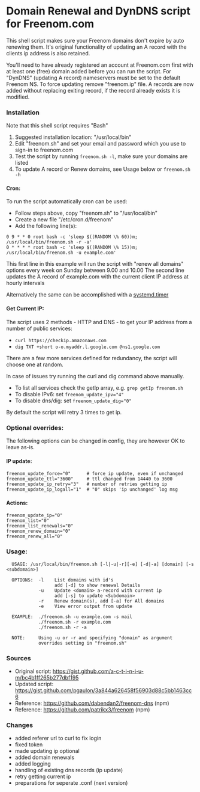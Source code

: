 # Domain Renewal and DynDNS script for Freenom.com

This shell script makes sure your Freenom domains don't expire by auto renewing them.
It's original functionality of updating an A record with the clients ip address is also retained.

You'll need to have already registered an account at Freenom.com first with at least one (free) domain added before you can run the script.
For "DynDNS" (updating A record) nameservers must be set to the default Freenom NS. To force updating remove "freenom.ip" file.
A records are now added without replacing exiting record, if the record already exists it is modified. 

### Installation

Note that this shell script requires "Bash"

1) Suggested installation location: "/usr/local/bin"
2) Edit "freenom.sh" and set your email and password which you use to sign-in to freenom.com
3) Test the script by running `freenom.sh -l`, make sure your domains are listed
4) To update A record or Renew domains, see Usage below or `freenom.sh -h`  

#### Cron:

To run the script automatically cron can be used:

- Follow steps above, copy "freenom.sh" to "/usr/local/bin"
- Create a new file "/etc/cron.d/freenom"
- Add the following line(s):

```
0 9 * * 0 root bash -c 'sleep $((RANDOM \% 60))m; /usr/local/bin/freenom.sh -r -a' 
0 * * * * root bash -c 'sleep $((RANDOM \% 15))m; /usr/local/bin/freenom.sh -u example.com'
```

This first line in this example will run the script with "renew all domains" options every week on Sunday between 9.00 and 10.00
The second line updates the A record of example.com with the current client IP address at hourly intervals

Alternatively the same can be accomplished with a [systemd.timer](https://www.freedesktop.org/software/systemd/man/systemd.timer.html)

#### Get Current IP:

The script uses 2 methods - HTTP  and DNS - to get your IP address from a number of public services:
  - `curl https://checkip.amazonaws.com`
  - `dig TXT +short o-o.myaddr.l.google.com @ns1.google.com`

There are a few more services defined for redundancy, the script will choose one at random.

In case of issues try running the curl and dig command above manually.
 - To list all services check the getIp array, e.g. `grep getIp freenom.sh`
 - To disable IPv6: set `freenom_update_ipv="4"`
 - To disable dns/dig: set `freenom_update_dig="0"`

By default the script will retry 3 times to get ip.

### Optional overrides:

The following options can be changed in config, they are however OK to leave as-is.

#### IP update:

```
freenom_update_force="0"      # force ip update, even if unchanged
freenom_update_ttl="3600"     # ttl changed from 14440 to 3600
freenom_update_ip_retry="3"   # number of retries getting ip
freenom_update_ip_logall="1"  # "0" skips 'ip unchanged' log msg
```

#### Actions:

```
freenom_update_ip="0"
freenom_list="0"
freenom_list_renewals="0"
freenom_renew_domain="0"
freenom_renew_all="0"
```

### Usage:

```
  USAGE: /usr/local/bin/freenom.sh [-l|-u|-r][-e] [-d|-a] [domain] [-s <subdomain>]

  OPTIONS:  -l    List domains with id's
                  add [-d] to show renewal Details
            -u    Update <domain> a-record with current ip
                  add [-s] to update <Subdomain>
            -r    Renew domain(s), add [-a] for All domains
            -e    View error output from update

  EXAMPLE:  ./freenom.sh -u example.com -s mail
            ./freenom.sh -r example.com
            ./freenom.sh -r -a

  NOTE:     Using -u or -r and specifying "domain" as argument
            overrides setting in "freenom.sh"
```

### Sources 

- Original script: https://gist.github.com/a-c-t-i-n-i-u-m/bc4b1ff265b277dbf195
- Updated script: https://gist.github.com/pgaulon/3a844a626458f56903d88c5bb1463cc6
- Reference: https://github.com/dabendan2/freenom-dns (npm)
- Reference: https://github.com/patrikx3/freenom  (npm)

### Changes

- added referer url to curl to fix login
- fixed token
- made updating ip optional
- added domain renewals
- added logging
- handling of existing dns records (ip update)
- retry getting current ip
- preparations for seperate .conf (next version)



